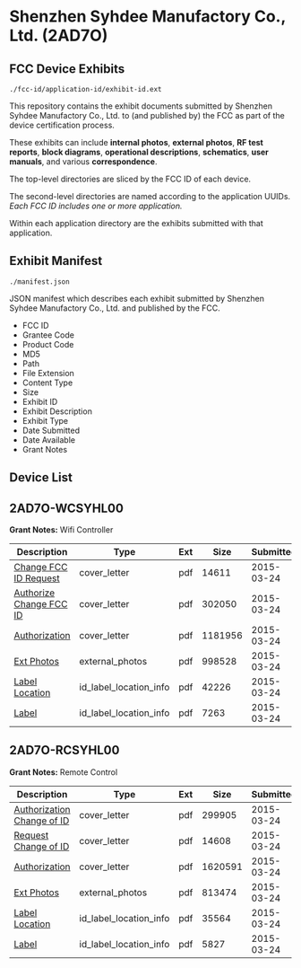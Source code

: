 # Shenzhen Syhdee Manufactory Co., Ltd. (2AD7O)
## FCC Device Exhibits

```
./fcc-id/application-id/exhibit-id.ext
```

This repository contains the exhibit documents submitted by Shenzhen Syhdee Manufactory Co., Ltd. to (and published by) the FCC as part of the device certification process.

These exhibits can include **internal photos**, **external photos**, **RF test reports**, **block diagrams**, **operational descriptions**, **schematics**, **user manuals**, and various **correspondence**.

The top-level directories are sliced by the FCC ID of each device.

The second-level directories are named according to the application UUIDs. *Each FCC ID includes one or more application.*

Within each application directory are the exhibits submitted with that application. 

## Exhibit Manifest

```
./manifest.json
```

JSON manifest which describes each exhibit submitted by Shenzhen Syhdee Manufactory Co., Ltd. and published by the FCC.

- FCC ID
- Grantee Code
- Product Code
- MD5
- Path
- File Extension
- Content Type
- Size
- Exhibit ID
- Exhibit Description
- Exhibit Type
- Date Submitted
- Date Available
- Grant Notes

## Device List
## 2AD7O-WCSYHL00
**Grant Notes:** Wifi Controller

| Description | Type | Ext | Size | Submitted | Available |
| ----------- | ---- | --- | ---- | --------- | --------- |
| [Change FCC ID Request](2AD7O-WCSYHL00/e03bdf09956d80fdffd06530a8dae5b5/2564824.pdf) | cover_letter | pdf | 14611 | 2015-03-24 | 2015-03-24 |
| [Authorize Change FCC ID](2AD7O-WCSYHL00/e03bdf09956d80fdffd06530a8dae5b5/2564825.pdf) | cover_letter | pdf | 302050 | 2015-03-24 | 2015-03-24 |
| [Authorization](2AD7O-WCSYHL00/e03bdf09956d80fdffd06530a8dae5b5/2564827.pdf) | cover_letter | pdf | 1181956 | 2015-03-24 | 2015-03-24 |
| [Ext Photos](2AD7O-WCSYHL00/e03bdf09956d80fdffd06530a8dae5b5/2564826.pdf) | external_photos | pdf | 998528 | 2015-03-24 | 2015-03-24 |
| [Label Location](2AD7O-WCSYHL00/e03bdf09956d80fdffd06530a8dae5b5/2529243.pdf) | id_label_location_info | pdf | 42226 | 2015-03-24 | 2015-03-24 |
| [Label](2AD7O-WCSYHL00/e03bdf09956d80fdffd06530a8dae5b5/2564829.pdf) | id_label_location_info | pdf | 7263 | 2015-03-24 | 2015-03-24 |
## 2AD7O-RCSYHL00
**Grant Notes:** Remote Control

| Description | Type | Ext | Size | Submitted | Available |
| ----------- | ---- | --- | ---- | --------- | --------- |
| [Authorization Change of ID](2AD7O-RCSYHL00/4f1121d3f051f4b94526bdaa6a980060/2564831.pdf) | cover_letter | pdf | 299905 | 2015-03-24 | 2015-03-24 |
| [Request Change of ID](2AD7O-RCSYHL00/4f1121d3f051f4b94526bdaa6a980060/2564832.pdf) | cover_letter | pdf | 14608 | 2015-03-24 | 2015-03-24 |
| [Authorization](2AD7O-RCSYHL00/4f1121d3f051f4b94526bdaa6a980060/2564833.pdf) | cover_letter | pdf | 1620591 | 2015-03-24 | 2015-03-24 |
| [Ext Photos](2AD7O-RCSYHL00/4f1121d3f051f4b94526bdaa6a980060/2564834.pdf) | external_photos | pdf | 813474 | 2015-03-24 | 2015-03-24 |
| [Label Location](2AD7O-RCSYHL00/4f1121d3f051f4b94526bdaa6a980060/2522527.pdf) | id_label_location_info | pdf | 35564 | 2015-03-24 | 2015-03-24 |
| [Label](2AD7O-RCSYHL00/4f1121d3f051f4b94526bdaa6a980060/2564836.pdf) | id_label_location_info | pdf | 5827 | 2015-03-24 | 2015-03-24 |
